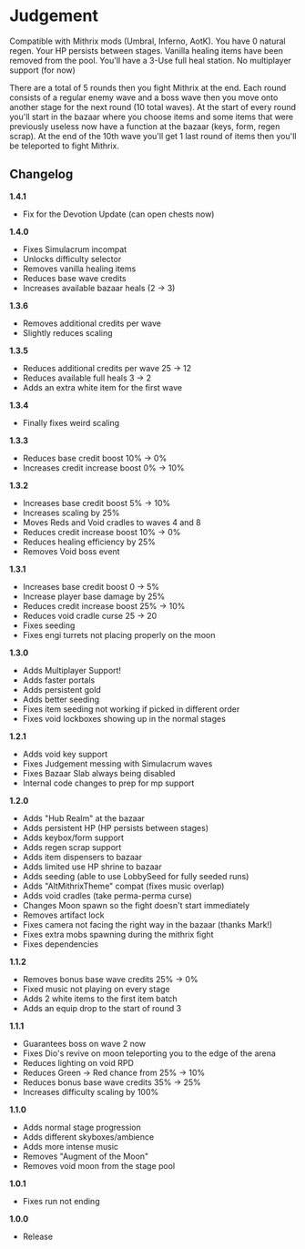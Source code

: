 # Judgement

Compatible with Mithrix mods (Umbral, Inferno, AotK). You have 0 natural regen. Your HP persists between stages. Vanilla healing items have been removed from the pool. You'll have a 3-Use full heal station. No multiplayer support (for now)

There are a total of 5 rounds then you fight Mithrix at the end. Each round consists of a regular enemy wave and a boss wave then you move onto another stage for the next round (10 total waves). At the start of every round you'll start in the bazaar where you choose items and some items that were previously useless now have a function at the bazaar (keys, form, regen scrap). At the end of the 10th wave you'll get 1 last round of items then you'll be teleported to fight Mithrix.

## Changelog

**1.4.1**

- Fix for the Devotion Update (can open chests now)

**1.4.0**

- Fixes Simulacrum incompat
- Unlocks difficulty selector
- Removes vanilla healing items
- Reduces base wave credits
- Increases available bazaar heals (2 -> 3)

**1.3.6**

- Removes additional credits per wave
- Slightly reduces scaling

**1.3.5**

- Reduces additional credits per wave 25 -> 12
- Reduces available full heals 3 -> 2
- Adds an extra white item for the first wave

**1.3.4**

- Finally fixes weird scaling

**1.3.3**

- Reduces base credit boost 10% -> 0%
- Increases credit increase boost 0% -> 10%

**1.3.2**

- Increases base credit boost 5% -> 10%
- Increases scaling by 25%
- Moves Reds and Void cradles to waves 4 and 8
- Reduces credit increase boost 10% -> 0%
- Reduces healing efficiency by 25%
- Removes Void boss event

**1.3.1**

- Increases base credit boost 0 -> 5%
- Increase player base damage by 25%
- Reduces credit increase boost 25% -> 10%
- Reduces void cradle curse 25 -> 20
- Fixes seeding
- Fixes engi turrets not placing properly on the moon

**1.3.0**

- Adds Multiplayer Support!
- Adds faster portals
- Adds persistent gold
- Adds better seeding
- Fixes item seeding not working if picked in different order
- Fixes void lockboxes showing up in the normal stages

**1.2.1**

- Adds void key support
- Fixes Judgement messing with Simulacrum waves
- Fixes Bazaar Slab always being disabled
- Internal code changes to prep for mp support

**1.2.0**

- Adds "Hub Realm" at the bazaar
- Adds persistent HP (HP persists between stages)
- Adds keybox/form support
- Adds regen scrap support
- Adds item dispensers to bazaar
- Adds limited use HP shrine to bazaar
- Adds seeding (able to use LobbySeed for fully seeded runs)
- Adds "AltMithrixTheme" compat (fixes music overlap)
- Adds void cradles (take perma-perma curse)
- Changes Moon spawn so the fight doesn't start immediately
- Removes artifact lock
- Fixes camera not facing the right way in the bazaar (thanks Mark!)
- Fixes extra mobs spawning during the mithrix fight
- Fixes dependencies

**1.1.2**

- Removes bonus base wave credits 25% -> 0%
- Fixed music not playing on every stage
- Adds 2 white items to the first item batch
- Adds an equip drop to the start of round 3

**1.1.1**

- Guarantees boss on wave 2 now
- Fixes Dio's revive on moon teleporting you to the edge of the arena
- Reduces lighting on void RPD
- Reduces Green -> Red chance from 25% -> 10%
- Reduces bonus base wave credits 35% -> 25%
- Increases difficulty scaling by 100%

**1.1.0**

- Adds normal stage progression
- Adds different skyboxes/ambience
- Adds more intense music
- Removes "Augment of the Moon"
- Removes void moon from the stage pool

**1.0.1**

- Fixes run not ending

**1.0.0**

- Release
